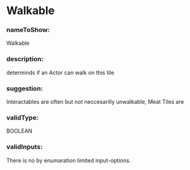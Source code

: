 

# Walkable



    


### nameToShow:
    
Walkable    


### description:
    
determinds if an Actor can walk on this tile    


### suggestion:
    
Interactables are often but not neccesarilly unwalkable, Meat Tiles are    


### validType:
    
BOOLEAN    


### validInputs:
    
There is no by enumaration limited input-options.  

